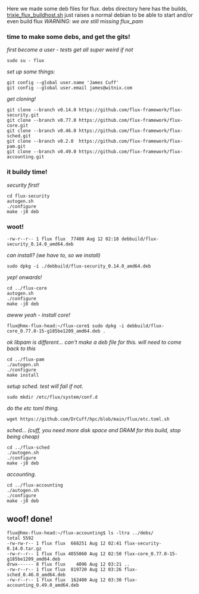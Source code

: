 Here we made some deb files for flux. debs directory here has the builds, [trixie_flux_buildhost.sh](https://github.com/DrCuff/hpc/blob/main/flux/Debian/trixie_flux_buildhost.sh) just raises a normal debian to be able to start and/or even build flux
_WARNING: we are still missing flux_pam_

### time to make some debs, and get the gits!

_first become a user - tests get all super weird if not_

```sudo su - flux```

_set up some things:_
```
git config --global user.name 'James Cuff'
git config --global user.email james@witnix.com
```

_get cloning!_

```
git clone --branch v0.14.0 https://github.com/flux-framework/flux-security.git
git clone --branch v0.77.0 https://github.com/flux-framework/flux-core.git
git clone --branch v0.46.0 https://github.com/flux-framework/flux-sched.git
git clone --branch v0.2.0  https://github.com/flux-framework/flux-pam.git
git clone --branch v0.49.0 https://github.com/flux-framework/flux-accounting.git
```

### it buildy time!

_security first!_

```
cd flux-security
autogen.sh
./configure
make -j8 deb
```

### woot!
```-rw-r--r-- 1 flux flux  77408 Aug 12 02:18 debbuild/flux-security_0.14.0_amd64.deb```

_can install?  (we have to, so we install)_

```sudo dpkg -i ./debbuild/flux-security_0.14.0_amd64.deb```

_yep!  onwards!_

```
cd ../flux-core
autogen.sh
./configure
make -j8 deb
```

_awww yeah - install core!_

```
flux@hmx-flux-head:~/flux-core$ sudo dpkg -i debbuild/flux-core_0.77.0-15-g185be1209_amd64.deb .
```

_ok libpam is different...  can't make a deb file for this. will need to come back to this_

```
cd ../flux-pam
./autogen.sh 
./configure
make install
```

_setup sched.  test will fail if not._

```sudo mkdir /etc/flux/system/conf.d```


_do the etc toml thing._

```wget https://github.com/DrCuff/hpc/blob/main/flux/etc.toml.sh```


_sched... (cuff, you need more disk space and DRAM for this build, stop being cheap)_

```
cd ../flux-sched
./autogen.sh
./configure
make -j8 deb
```

_accounting._

```
cd ../flux-accounting
./autogen.sh
./configure
make -j8 deb
```

## woof! done!
```
flux@hmx-flux-head:~/flux-accounting$ ls -ltra ../debs/
total 5592
-rw-rw-r-- 1 flux flux  668251 Aug 12 02:41 flux-security-0.14.0.tar.gz
-rw-r--r-- 1 flux flux 4055060 Aug 12 02:50 flux-core_0.77.0-15-g185be1209_amd64.deb
drwx------ 8 flux flux    4096 Aug 12 03:21 ..
-rw-r--r-- 1 flux flux  819720 Aug 12 03:26 flux-sched_0.46.0_amd64.deb
-rw-r--r-- 1 flux flux  162400 Aug 12 03:30 flux-accounting_0.49.0_amd64.deb

